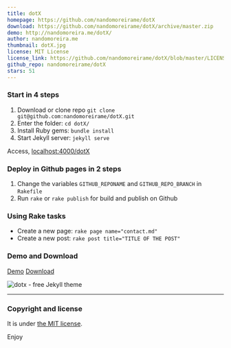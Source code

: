```yaml
---
title: dotX
homepage: https://github.com/nandomoreirame/dotX
download: https://github.com/nandomoreirame/dotX/archive/master.zip
demo: http://nandomoreira.me/dotX/
author: nandomoreira.me
thumbnail: dotX.jpg
license: MIT License
license_link: https://github.com/nandomoreirame/dotX/blob/master/LICENSE
github_repo: nandomoreirame/dotX
stars: 51
---
```


### Start in 4 steps

1. Download or clone repo `git clone git@github.com:nandomoreirame/dotX.git`
2. Enter the folder: `cd dotX/`
3. Install Ruby gems: `bundle install`
4. Start Jekyll server: `jekyll serve`

Access, [localhost:4000/dotX](http://localhost:4000/dotX)

### Deploy in Github pages in 2 steps

1. Change the variables `GITHUB_REPONAME` and `GITHUB_REPO_BRANCH` in
   `Rakefile`
2. Run `rake` or `rake publish` for build and publish on Github


### Using Rake tasks

* Create a new page: `rake page name="contact.md"`
* Create a new post: `rake post title="TITLE OF THE POST"`


### Demo and Download

[Demo](http://nandomoreira.me/dotX/)
[Download](https://github.com/nandomoreirame/dotX/archive/master.zip)

![dotx - free Jekyll theme](http://raw.githubusercontent.com/nandomoreirame/dotX/master/screenshot.jpg)

---

### Copyright and license

It is under [the MIT license](/LICENSE).

Enjoy
